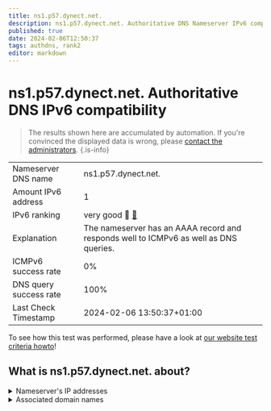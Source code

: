 ```yaml
---
title: ns1.p57.dynect.net.
description: ns1.p57.dynect.net. Authoritative DNS Nameserver IPv6 compatibility
published: true
date: 2024-02-06T12:50:37
tags: authdns, rank2
editor: markdown
---
```


# ns1.p57.dynect.net. Authoritative DNS IPv6 compatibility

> The results shown here are accumulated by automation. If you're convinced the displayed data is wrong, please [contact the administrators](/howto/chat). 
{.is-info}




|   |   |
| - | - |
| Nameserver DNS name | ns1.p57.dynect.net.
| Amount IPv6 address | 1
| IPv6 ranking | very good :2nd_place_medal: [🔗](/howto/ranking) |
| Explanation | The nameserver has an AAAA record and responds well to ICMPv6 as well as DNS queries. |
| ICMPv6 success rate | 0%|
| DNS query success rate | 100% |
| Last Check Timestamp | 2024-02-06 13:50:37+01:00 |

To see how this test was performed, please have a look at [our website test criteria howto](/howto/testcriteria/authdns)!


## What is ns1.p57.dynect.net. about?




<details>
<summary>Nameserver's IP addresses</summary>

2600:2000:2210::57

</details>



<details>
<summary>Associated domain names</summary>

paypal.com

</details>
